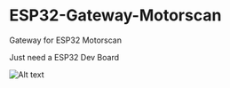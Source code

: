 # ESP32-Gateway-Motorscan

Gateway for ESP32 Motorscan

Just need a ESP32 Dev Board

![Alt text](https://www.usinainfo.com.br/1016119-thickbox_default/esp32-s2-saola-1-v12-wroom-i-com-wifi.jpg?raw=true "Optional Title")
